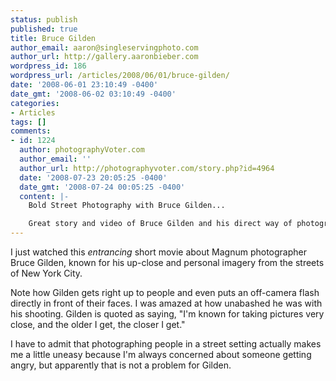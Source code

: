```yaml
---
status: publish
published: true
title: Bruce Gilden
author_email: aaron@singleservingphoto.com
author_url: http://gallery.aaronbieber.com
wordpress_id: 186
wordpress_url: /articles/2008/06/01/bruce-gilden/
date: '2008-06-01 23:10:49 -0400'
date_gmt: '2008-06-02 03:10:49 -0400'
categories:
- Articles
tags: []
comments:
- id: 1224
  author: photographyVoter.com
  author_email: ''
  author_url: http://photographyvoter.com/story.php?id=4964
  date: '2008-07-23 20:05:25 -0400'
  date_gmt: '2008-07-24 00:05:25 -0400'
  content: |-
    Bold Street Photography with Bruce Gilden...

    Great story and video of Bruce Gilden and his direct way of photographing people on the streets of New York.  I'm not this brave!...
---
```

I just watched this _entrancing_ short movie about Magnum photographer
Bruce Gilden, known for his up-close and personal imagery from the
streets of New York City.

Note how Gilden gets right up to people and even puts an off-camera
flash directly in front of their faces. I was amazed at how unabashed he
was with his shooting. Gilden is quoted as saying, "I'm known for taking
pictures very close, and the older I get, the closer I get."

I have to admit that photographing people in a street setting actually
makes me a little uneasy because I'm always concerned about someone
getting angry, but apparently that is not a problem for Gilden.


